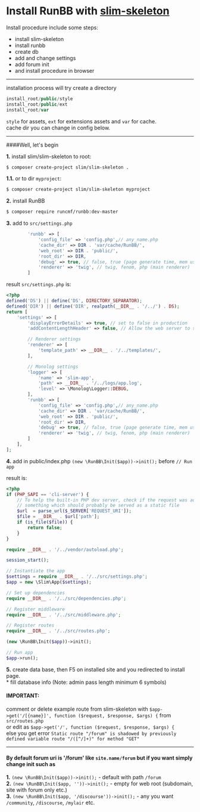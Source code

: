# Install RunBB with [slim-skeleton](https://github.com/slimphp/Slim-Skeleton)

Install procedure include some steps:
* install slim-skeleton
* install runbb
* create db
* add and change settings
* add forum init
* and install procedure in browser  

---

installation process will try create a directory
```php
install_root/public/style
install_root/public/ext
install_root/var
```
`style` for assets, `ext` for extensions assets and `var` for cache.  
cache dir you can change in config below.  

---
####Well, let's  begin  

**1.** install slim/slim-skeleton to root:
```sh
$ composer create-project slim/slim-skeleton . 
```  
**1.1.** or to dir `myproject`:  

```sh
$ composer create-project slim/slim-skeleton myproject
```

**2.** install RunBB
```sh
$ composer require runcmf/runbb:dev-master 
```

**3.** add to `src/settings.php`
```php
        'runbb' => [
            'config_file' => 'config.php',// any_name.php
            'cache_dir' => DIR . 'var/cache/RunBB/',
            'web_root' => DIR . 'public/',
            'root_dir' => DIR,
            'debug' => true, // false, true (page generate time, mem usage and peak)
            'renderer' => 'twig', // twig, fenom, php (main renderer)
        ]
```

result `src/settings.php` is:
```php
<?php
defined('DS') || define('DS', DIRECTORY_SEPARATOR);
defined('DIR') || define('DIR', realpath(__DIR__ . '/../') . DS);
return [
    'settings' => [
        'displayErrorDetails' => true, // set to false in production
        'addContentLengthHeader' => false, // Allow the web server to send the content-length header

        // Renderer settings
        'renderer' => [
            'template_path' => __DIR__ . '/../templates/',
        ],

        // Monolog settings
        'logger' => [
            'name' => 'slim-app',
            'path' => __DIR__ . '/../logs/app.log',
            'level' => \Monolog\Logger::DEBUG,
        ],
        'runbb' => [
            'config_file' => 'config.php',// any_name.php
            'cache_dir' => DIR . 'var/cache/RunBB/',
            'web_root' => DIR . 'public/',
            'root_dir' => DIR,
            'debug' => true, // false, true (page generate time, mem usage and peak)
            'renderer' => 'twig', // twig, fenom, php (main renderer)
        ]
    ],
];
```  

**4.** add in public/index.php `(new \RunBB\Init($app))->init();` before `// Run app`  

result is:
```php
<?php
if (PHP_SAPI == 'cli-server') {
    // To help the built-in PHP dev server, check if the request was actually for
    // something which should probably be served as a static file
    $url  = parse_url($_SERVER['REQUEST_URI']);
    $file = __DIR__ . $url['path'];
    if (is_file($file)) {
        return false;
    }
}

require __DIR__ . '/../vendor/autoload.php';

session_start();

// Instantiate the app
$settings = require __DIR__ . '/../src/settings.php';
$app = new \Slim\App($settings);

// Set up dependencies
require __DIR__ . '/../src/dependencies.php';

// Register middleware
require __DIR__ . '/../src/middleware.php';

// Register routes
require __DIR__ . '/../src/routes.php';

(new \RunBB\Init($app))->init();

// Run app
$app->run();
```  

**5.** create data base, then F5 on installed site and you redirected to install page.  
    * fill database info (Note: admin pass length minimum 6 symbols)

#### IMPORTANT: 
comment or delete example route from slim-skeleton with `$app->get('/[{name}]', function ($request, $response, $args) {` from `src/routes.php`  
or edit as `$app->get('/', function ($request, $response, $args) {`  
else you get error `Static route "/forum" is shadowed by previously defined variable route "/([^/]+)" for method "GET"`  

---
#### By default forum uri is '/forum' like `site.name/forum` but if you want simply change init such as

**1.** `(new \RunBB\Init($app))->init();` - default with path `/forum`   
**2.** `(new \RunBB\Init($app, ''))->init();` - empty for web root (subdomain, site with forum only etc.)   
**3.** `(new \RunBB\Init($app, '/discourse'))->init();` - any you want `/community`, `/discourse`, `/mylair` etc.  
